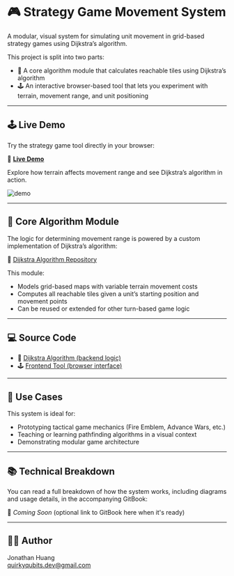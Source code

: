 # 🎮 Strategy Game Movement System

A modular, visual system for simulating unit movement in grid-based strategy games using Dijkstra’s algorithm.

This project is split into two parts:
- 🧠 A core algorithm module that calculates reachable tiles using Dijkstra’s algorithm
- 🕹️ An interactive browser-based tool that lets you experiment with terrain, movement range, and unit positioning

---

## 🕹️ Live Demo

Try the strategy game tool directly in your browser:

🔗 [**Live Demo**](https://quirkyqubits.github.io/strategy-game-tool/)

Explore how terrain affects movement range and see Dijkstra’s algorithm in action.

![demo](https://github.com/QuirkyQubits/strategy-game-djikstra-algorithm/blob/main/demo.png)

---

## 🧠 Core Algorithm Module

The logic for determining movement range is powered by a custom implementation of Dijkstra’s algorithm:

📂 [Dijkstra Algorithm Repository](https://github.com/QuirkyQubits/strategy-game-djikstra-algorithm)

This module:
- Models grid-based maps with variable terrain movement costs
- Computes all reachable tiles given a unit’s starting position and movement points
- Can be reused or extended for other turn-based game logic

---

## 💻 Source Code

- 🧠 [Dijkstra Algorithm (backend logic)](https://github.com/QuirkyQubits/strategy-game-djikstra-algorithm)
- 🕹️ [Frontend Tool (browser interface)](https://github.com/QuirkyQubits/strategy-game-tool)

---

## 🧾 Use Cases

This system is ideal for:
- Prototyping tactical game mechanics (Fire Emblem, Advance Wars, etc.)
- Teaching or learning pathfinding algorithms in a visual context
- Demonstrating modular game architecture

---

## 📚 Technical Breakdown

You can read a full breakdown of how the system works, including diagrams and usage details, in the accompanying GitBook:

📖 *Coming Soon* (optional link to GitBook here when it's ready)

---

## 🧑‍💻 Author

Jonathan Huang  
[quirkyqubits.dev@gmail.com](mailto:quirkyqubits.dev@gmail.com)  
